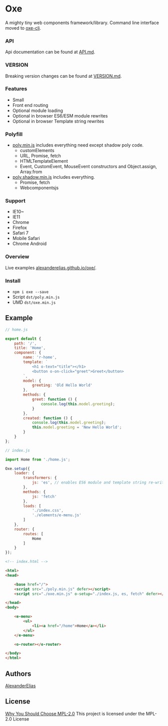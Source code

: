 
# Oxe
A mighty tiny web components framework/library.
Command line interface moved to [oxe-cli](https://github.com/AlexanderElias/oxe-cli).

### API
Api documentation can be found at [API.md](https://github.com/AlexanderElias/oxe/blob/master/API.md).

### VERSION
Breaking version changes can be found at [VERSION.md](https://github.com/AlexanderElias/oxe/blob/master/VERSION.md).

### Features
- Small
- Front end routing
- Optional module loading
- Optional in browser ES6/ESM module rewrites
- Optional in browser Template string rewrites

### Polyfill
- [poly.min.js](https://github.com/AlexanderElias/oxe/blob/master/dst/poly.min.js) includes everything need except shadow poly code.
	- customElements
	- URL, Promise, fetch
	- HTMLTemplateElement
	- Event, CustomEvent, MouseEvent constructors and Object.assign, Array.from
- [poly.shadow.min.js](https://github.com/AlexanderElias/oxe/blob/master/dst/poly.shadow.min.js) includes everything.
	- Promise, fetch
	- Webcomponentsjs


### Support
- IE10~
- IE11
- Chrome
- Firefox
- Safari 7
- Mobile Safari
- Chrome Android

### Overview
Live examples [alexanderelias.github.io/oxe/](https://alexanderelias.github.io/oxe/).

### Install
- `npm i oxe --save`
- Script `dst/poly.min.js`
- UMD `dst/oxe.min.js`

## Example
```js
// home.js

export default {
	path: '/',
	title: 'Home',
	component: {
		name: 'r-home',
		template: `
			<h1 o-text="title"></h1>
			<button o-on-click="greet">Greet</button>
		`,
		model: {
			greeting: 'Old Hello World'
		},
		methods: {
			greet: function () {
				console.log(this.model.greeting);
			}
		},
		created: function () {
			console.log(this.model.greeting);
			this.model.greeting = 'New Hello World';
		}
	}
};
```
```js
// index.js

import Home from './home.js';

Oxe.setup({
	loader: {
		transformers: {
			js: 'es', // enables ES6 module and template string re-writes
		},
		methods: {
			js: 'fetch'
		},
		loads: [
			'./index.css',
			'./elements/e-menu.js'
		]
	},
	router: {
		routes: [
			Home
		]
	}
});
```
```html
<!-- index.html -->

<html>
<head>

	<base href="/">
	<script src="./poly.min.js" defer></script>
	<script src="./oxe.min.js" o-setup="./index.js, es, fetch" defer></script>

</head>
<body>

	<e-menu>
		<ul>
			<li><a href="/home">Home</a></li>
		</ul>
	</e-menu>

	<o-router></o-router>

</body>
</html>
```

## Authors
[AlexanderElias](https://github.com/AlexanderElias)

## License
[Why You Should Choose MPL-2.0](http://veldstra.org/2016/12/09/you-should-choose-mpl2-for-your-opensource-project.html)
This project is licensed under the MPL-2.0 License
